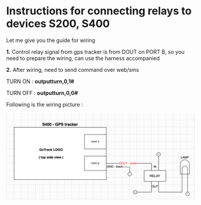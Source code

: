 # Instructions for connecting relays to devices S200, S400

Let me give you the guide for wiring 

**1.** Control relay signal from gps tracker is from DOUT on PORT B,
 so you need to prepare the wiring, can use the harness accompanied

**2.** After wiring, need to send command over web/sms
    
TURN ON  : **outputturn,0,1#**
    
TURN OFF : **outputturn,0,0#**

Following is the wiring picture :

 <span style="display:block;text-align:left">![Manage device ](/docs/assets/images/web-interface/faq/ro-le.jpg)
